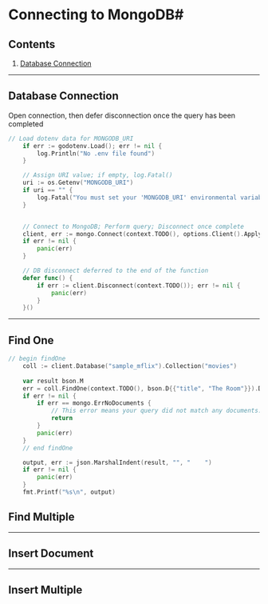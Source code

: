 # Connecting to MongoDB#

## Contents
1. [Database Connection](#database-connection)


***************************

## Database Connection

Open connection, then defer disconnection once the query has been completed

``` Go
// Load dotenv data for MONGODB_URI
	if err := godotenv.Load(); err != nil {
		log.Println("No .env file found")
	}

	// Assign URI value; if empty, log.Fatal()
	uri := os.Getenv("MONGODB_URI")
	if uri == "" {
		log.Fatal("You must set your 'MONGODB_URI' environmental variable. See\n\t https://www.mongodb.com/docs/drivers/go/current/usage-examples/#environment-variable")
	}


	// Connect to MongoDB; Perform query; Disconnect once complete
	client, err := mongo.Connect(context.TODO(), options.Client().ApplyURI(uri))
	if err != nil {
		panic(err)
	}

	// DB disconnect deferred to the end of the function
	defer func() {
		if err := client.Disconnect(context.TODO()); err != nil {
			panic(err)
		}
	}()

```

***************************

## Find One

``` Go
// begin findOne
	coll := client.Database("sample_mflix").Collection("movies")
	
	var result bson.M
	err = coll.FindOne(context.TODO(), bson.D{{"title", "The Room"}}).Decode(&result)
	if err != nil {
		if err == mongo.ErrNoDocuments {
			// This error means your query did not match any documents.
			return
		}
		panic(err)
	}
	// end findOne

	output, err := json.MarshalIndent(result, "", "    ")
	if err != nil {
		panic(err)
	}
	fmt.Printf("%s\n", output)
```

## Find Multiple


***************************

## Insert Document



***************************

## Insert Multiple